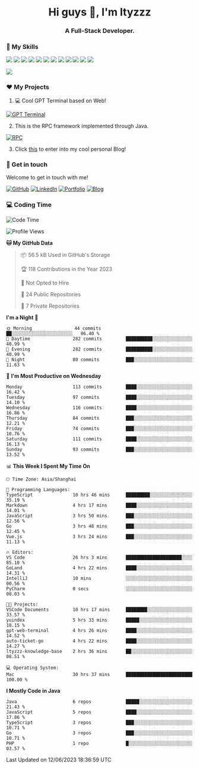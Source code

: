 <h1 align="center">Hi guys 👋, I'm ltyzzz</h1>
<h3 align="center">A Full-Stack Developer.</h3>

### 🌟 **My Skills**  

![](https://img.shields.io/badge/-Java-4C7491?style=flat-square&logo=java&logoColor=fff)
![](https://img.shields.io/badge/-Spring-5FB832?style=flat-square&logo=Spring&logoColor=fff)
![](https://img.shields.io/badge/-Python-3e74a2?style=flat-square&logo=Python&logoColor=fff)
![](https://img.shields.io/badge/-Go-77BBE2?style=flat-square&logo=Go&logoColor=fff)
![](https://img.shields.io/badge/-Node.js-339933?style=flat-square&logo=Node.js&logoColor=fff)
![](https://img.shields.io/badge/-Vue-4fc08d?style=flat-square&logo=Vue.js&logoColor=fff)
![](https://img.shields.io/badge/-React-2d98ce?style=flat-square&logo=React&logoColor=fff)
![](https://img.shields.io/badge/-Docker-2496ED?style=flat-square&logo=Docker&logoColor=fff)
![](https://img.shields.io/badge/-Linux-000000?style=flat-square&logo=Linux&logoColor=fff)
![](https://img.shields.io/badge/-MySQL-4479A1?style=flat-square&logo=MySQL&logoColor=fff)
![](https://img.shields.io/badge/-Redis-DC382D?style=flat-square&logo=Redis&logoColor=fff)
![](https://img.shields.io/badge/-Git-E84E31?style=flat-square&logo=Git&logoColor=fff)

<a href="#">
  <img src="https://github-readme-stats.vercel.app/api?username=ltyzzzxxx&count_private=true&show_icons=true&bg_color=15,f2f7fd,E0EAFC" />
</a>

### ❤️ My Projects

1. 💻 Cool GPT Terminal based on Web!

[![GPT Terminal](https://github-readme-stats.vercel.app/api/pin?username=ltyzzzxxx&repo=gpt-web-terminal&theme=transparent&bg_color=15,f2f7fd,E0EAFC)](https://github.com/ltyzzzxxx/gpt-web-terminal)

2. This is the RPC framework implemented through Java. 

[![RPC](https://github-readme-stats.vercel.app/api/pin?username=ltyzzzxxx&repo=ltyzzz-rpc&theme=transparent&bg_color=15,f2f7fd,E0EAFC)](https://github.com/ltyzzzxxx/ltyzzz-rpc)

3. Click [this](https://ltyzzzxxx.github.io/) to enter into my cool personal Blog!

### 🎉 Get in touch

Welcome to get in touch with me!

[![GitHub](https://img.shields.io/badge/GitHub-grey?logo=github)](https://github.com/ltyzzzxxx)
[![LinkedIn](https://img.shields.io/badge/LinkedIn-blue?logo=linkedin)](https://www.linkedin.com/in/tianyu-li-7068b8248/)
[![Portfolio](https://img.shields.io/badge/Portfolio-black?logo=blog)](https://ltyzzz.com)
[![Blog](https://img.shields.io/badge/Blog-blue?logo=blog)](https://ltyzzzxxx.github.io/)

### 💻 Coding Time

<!--START_SECTION:waka-->
![Code Time](http://img.shields.io/badge/Code%20Time-61%20hrs%2018%20mins-blue)

![Profile Views](http://img.shields.io/badge/Profile%20Views-65-blue)

**🐱 My GitHub Data** 

> 📦 56.5 kB Used in GitHub's Storage 
 > 
> 🏆 118 Contributions in the Year 2023
 > 
> 🚫 Not Opted to Hire
 > 
> 📜 24 Public Repositories 
 > 
> 🔑 7 Private Repositories 
 > 
**I'm a Night 🦉** 

```text
🌞 Morning                44 commits          ██░░░░░░░░░░░░░░░░░░░░░░░   06.40 % 
🌆 Daytime                282 commits         ██████████░░░░░░░░░░░░░░░   40.99 % 
🌃 Evening                282 commits         ██████████░░░░░░░░░░░░░░░   40.99 % 
🌙 Night                  80 commits          ███░░░░░░░░░░░░░░░░░░░░░░   11.63 % 
```
📅 **I'm Most Productive on Wednesday** 

```text
Monday                   113 commits         ████░░░░░░░░░░░░░░░░░░░░░   16.42 % 
Tuesday                  97 commits          ████░░░░░░░░░░░░░░░░░░░░░   14.10 % 
Wednesday                116 commits         ████░░░░░░░░░░░░░░░░░░░░░   16.86 % 
Thursday                 84 commits          ███░░░░░░░░░░░░░░░░░░░░░░   12.21 % 
Friday                   74 commits          ███░░░░░░░░░░░░░░░░░░░░░░   10.76 % 
Saturday                 111 commits         ████░░░░░░░░░░░░░░░░░░░░░   16.13 % 
Sunday                   93 commits          ███░░░░░░░░░░░░░░░░░░░░░░   13.52 % 
```


📊 **This Week I Spent My Time On** 

```text
🕑︎ Time Zone: Asia/Shanghai

💬 Programming Languages: 
TypeScript               10 hrs 46 mins      █████████░░░░░░░░░░░░░░░░   35.19 % 
Markdown                 4 hrs 17 mins       ████░░░░░░░░░░░░░░░░░░░░░   14.01 % 
JavaScript               3 hrs 50 mins       ███░░░░░░░░░░░░░░░░░░░░░░   12.56 % 
Go                       3 hrs 48 mins       ███░░░░░░░░░░░░░░░░░░░░░░   12.45 % 
Vue.js                   3 hrs 24 mins       ███░░░░░░░░░░░░░░░░░░░░░░   11.13 % 

🔥 Editors: 
VS Code                  26 hrs 3 mins       █████████████████████░░░░   85.10 % 
GoLand                   4 hrs 22 mins       ████░░░░░░░░░░░░░░░░░░░░░   14.31 % 
IntelliJ                 10 mins             ░░░░░░░░░░░░░░░░░░░░░░░░░   00.56 % 
PyCharm                  0 secs              ░░░░░░░░░░░░░░░░░░░░░░░░░   00.03 % 

🐱‍💻 Projects: 
VSCode Documents         10 hrs 17 mins      ████████░░░░░░░░░░░░░░░░░   33.57 % 
yuindex                  5 hrs 33 mins       █████░░░░░░░░░░░░░░░░░░░░   18.15 % 
gpt-web-terminal         4 hrs 26 mins       ████░░░░░░░░░░░░░░░░░░░░░   14.52 % 
auto-ticket-go           4 hrs 22 mins       ████░░░░░░░░░░░░░░░░░░░░░   14.27 % 
ltyzzz-knowledge-base    2 hrs 36 mins       ██░░░░░░░░░░░░░░░░░░░░░░░   08.51 % 

💻 Operating System: 
Mac                      30 hrs 37 mins      █████████████████████████   100.00 % 
```

**I Mostly Code in Java** 

```text
Java                     6 repos             █████░░░░░░░░░░░░░░░░░░░░   21.43 % 
JavaScript               5 repos             ████░░░░░░░░░░░░░░░░░░░░░   17.86 % 
TypeScript               3 repos             ███░░░░░░░░░░░░░░░░░░░░░░   10.71 % 
Go                       3 repos             ███░░░░░░░░░░░░░░░░░░░░░░   10.71 % 
PHP                      1 repo              █░░░░░░░░░░░░░░░░░░░░░░░░   03.57 % 
```




 Last Updated on 12/06/2023 18:36:59 UTC
<!--END_SECTION:waka-->
